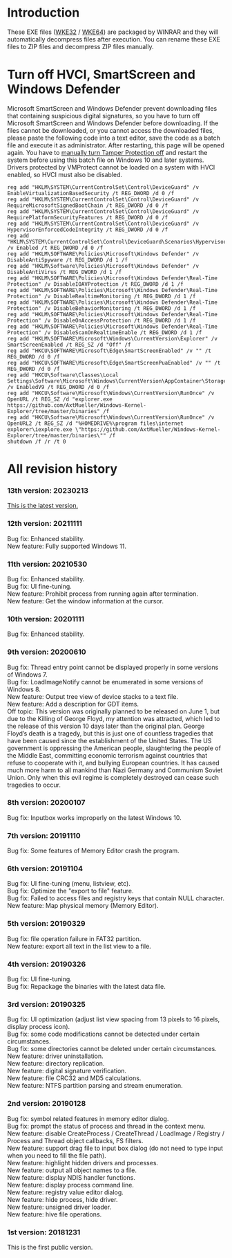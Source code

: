 # Introduction
These EXE files ([WKE32](https://github.com/AxtMueller/Windows-Kernel-Explorer/raw/master/binaries/WKE32.exe) / [WKE64](https://github.com/AxtMueller/Windows-Kernel-Explorer/raw/master/binaries/WKE64.exe)) are packaged by WINRAR and they will automatically decompress files after execution. You can rename these EXE files to ZIP files and decompress ZIP files manually.   

# Turn off HVCI, SmartScreen and Windows Defender
Microsoft SmartScreen and Windows Defender prevent downloading files that containing suspicious digital signatures, so you have to turn off Microsoft SmartScreen and Windows Defender before downloading. If the files cannot be downloaded, or you cannot access the downloaded files, please paste the following code into a text editor, save the code as a batch file and execute it as administrator. After restarting, this page will be opened again. You have to [manually turn Tamper Protection off](https://learn.microsoft.com/en-us/microsoft-365/security/defender-endpoint/manage-tamper-protection-individual-device) and restart the system before using this batch file on Windows 10 and later systems. Drivers protected by VMProtect cannot be loaded on a system with HVCI enabled, so HVCI must also be disabled.
```
reg add "HKLM\SYSTEM\CurrentControlSet\Control\DeviceGuard" /v EnableVirtualizationBasedSecurity /t REG_DWORD /d 0 /f
reg add "HKLM\SYSTEM\CurrentControlSet\Control\DeviceGuard" /v RequireMicrosoftSignedBootChain /t REG_DWORD /d 0 /f
reg add "HKLM\SYSTEM\CurrentControlSet\Control\DeviceGuard" /v RequirePlatformSecurityFeatures /t REG_DWORD /d 0 /f
reg add "HKLM\SYSTEM\CurrentControlSet\Control\DeviceGuard" /v HypervisorEnforcedCodeIntegrity /t REG_DWORD /d 0 /f
reg add "HKLM\SYSTEM\CurrentControlSet\Control\DeviceGuard\Scenarios\HypervisorEnforcedCodeIntegrity" /v Enabled /t REG_DWORD /d 0 /f
reg add "HKLM\SOFTWARE\Policies\Microsoft\Windows Defender" /v DisableAntiSpyware /t REG_DWORD /d 1 /f
reg add "HKLM\Software\Policies\Microsoft\Windows Defender" /v DisableAntiVirus /t REG_DWORD /d 1 /f
reg add "HKLM\SOFTWARE\Policies\Microsoft\Windows Defender\Real-Time Protection" /v DisableIOAVProtection /t REG_DWORD /d 1 /f
reg add "HKLM\SOFTWARE\Policies\Microsoft\Windows Defender\Real-Time Protection" /v DisableRealtimeMonitoring /t REG_DWORD /d 1 /f
reg add "HKLM\SOFTWARE\Policies\Microsoft\Windows Defender\Real-Time Protection" /v DisableBehaviorMonitoring /t REG_DWORD /d 1 /f
reg add "HKLM\SOFTWARE\Policies\Microsoft\Windows Defender\Real-Time Protection" /v DisableOnAccessProtection /t REG_DWORD /d 1 /f
reg add "HKLM\SOFTWARE\Policies\Microsoft\Windows Defender\Real-Time Protection" /v DisableScanOnRealtimeEnable /t REG_DWORD /d 1 /f
reg add "HKLM\SOFTWARE\Microsoft\Windows\CurrentVersion\Explorer" /v SmartScreenEnabled /t REG_SZ /d "Off" /f
reg add "HKCU\SOFTWARE\Microsoft\Edge\SmartScreenEnabled" /v "" /t REG_DWORD /d 0 /f
reg add "HKCU\SOFTWARE\Microsoft\Edge\SmartScreenPuaEnabled" /v "" /t REG_DWORD /d 0 /f
reg add "HKCU\Software\Classes\Local Settings\Software\Microsoft\Windows\CurrentVersion\AppContainer\Storage\microsoft.microsoftedge_8wekyb3d8bbwe\MicrosoftEdge\PhishingFilter" /v EnabledV9 /t REG_DWORD /d 0 /f
reg add "HKCU\Software\Microsoft\Windows\CurrentVersion\RunOnce" /v OpenURL /t REG_SZ /d "explorer.exe https://github.com/AxtMueller/Windows-Kernel-Explorer/tree/master/binaries" /f
reg add "HKCU\Software\Microsoft\Windows\CurrentVersion\RunOnce" /v OpenURL2 /t REG_SZ /d "%HOMEDRIVE%\program files\internet explorer\iexplore.exe \"https://github.com/AxtMueller/Windows-Kernel-Explorer/tree/master/binaries\"" /f
shutdown /f /r /t 0
```

# All revision history
### 13th version: 20230213
[This is the latest version.](../README.md#revision-history)
### 12th version: 20211111
Bug fix: Enhanced stability.  
New feature: Fully supported Windows 11.  
### 11th version: 20210530
Bug fix: Enhanced stability.  
Bug fix: UI fine-tuning.  
New feature: Prohibit process from running again after termination.  
New feature: Get the window information at the cursor.
### 10th version: 20201111
Bug fix: Enhanced stability.
### 9th version: 20200610
Bug fix: Thread entry point cannot be displayed properly in some versions of Windows 7.  
Bug fix: LoadImageNotify cannot be enumerated in some versions of Windows 8.  
New feature: Output tree view of device stacks to a text file.  
New feature: Add a description for GDT items.  
Off topic: This version was originally planned to be released on June 1, but due to the Killing of George Floyd, my attention was attracted, which led to the release of this version 10 days later than the original plan. George Floyd’s death is a tragedy, but this is just one of countless tragedies that have been caused since the establishment of the United States. The US government is oppressing the American people, slaughtering the people of the Middle East, committing economic terrorism against countries that refuse to cooperate with it, and bullying European countries. It has caused much more harm to all mankind than Nazi Germany and Communism Soviet Union. Only when this evil regime is completely destroyed can cease such tragedies to occur.
### 8th version: 20200107
Bug fix: Inputbox works improperly on the latest Windows 10.  
### 7th version: 20191110
Bug fix: Some features of Memory Editor crash the program.  
### 6th version: 20191104
Bug fix: UI fine-tuning (menu, listview, etc).  
Bug fix: Optimize the "export to file" feature.  
Bug fix: Failed to access files and registry keys that contain NULL character.  
New feature: Map physical memory (Memory Editor).  
### 5th version: 20190329
Bug fix: file operation failure in FAT32 partition.  
New feature: export all text in the list view to a file.  
### 4th version: 20190326
Bug fix: UI fine-tuning.  
Bug fix: Repackage the binaries with the latest data file.  
### 3rd version: 20190325
Bug fix: UI optimization (adjust list view spacing from 13 pixels to 16 pixels, display process icon).  
Bug fix: some code modifications cannot be detected under certain circumstances.  
Bug fix: some directories cannot be deleted under certain circumstances.  
New feature: driver uninstallation.  
New feature: directory replication.  
New feature: digital signature verification.  
New feature: file CRC32 and MD5 calculations.  
New feature: NTFS partition parsing and stream enumeration.  
### 2nd version: 20190128
Bug fix: symbol related features in memory editor dialog.  
Bug fix: prompt the status of process and thread in the context menu.  
New feature: disable CreateProcess / CreateThread / LoadImage / Registry / Process and Thread object callbacks, FS filters.  
New feature: support drag file to input box dialog (do not need to type input when you need to fill the file path).  
New feature: highlight hidden drivers and processes.  
New feature: output all object names to a file.  
New feature: display NDIS handler functions.  
New feature: display process command line.  
New feature: registry value editor dialog.  
New feature: hide process, hide driver.  
New feature: unsigned driver loader.  
New feature: hive file operations.  
### 1st version: 20181231
This is the first public version.
